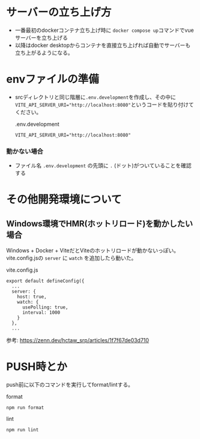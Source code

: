 # サーバーの立ち上げ方
- 一番最初のdockerコンテナ立ち上げ時に `docker compose up`コマンドでvueサーバーを立ち上げる
- 以降はdocker desktopからコンテナを直接立ち上げれば自動でサーバーも立ち上がるようになる。

# envファイルの準備
- srcディレクトリと同じ階層に`.env.development`を作成し、その中に`VITE_API_SERVER_URI="http://localhost:8080"`というコードを貼り付けてください。

  .env.development
  ```text
  VITE_API_SERVER_URI="http://localhost:8080"
  ```

### 動かない場合

- ファイル名 `.env.development` の先頭に `.` (ドット)がついていることを確認する


# その他開発環境について

## Windows環境でHMR(ホットリロード)を動かしたい場合
Windows + Docker + ViteだとViteのホットリロードが動かないっぽい｡
vite.config.jsの `server` に `watch` を追加したら動いた｡

vite.config.js
```
export default defineConfig({
  ...
  server: {
    host: true,
    watch: {
      usePolling: true,
      interval: 1000
    }
  },
  ...
```

参考:
https://zenn.dev/hctaw_srp/articles/1f7f67de03d710



# PUSH時とか

push前に以下のコマンドを実行してformat/lintする｡

format
```
npm run format
```

lint
```
npm run lint
```
